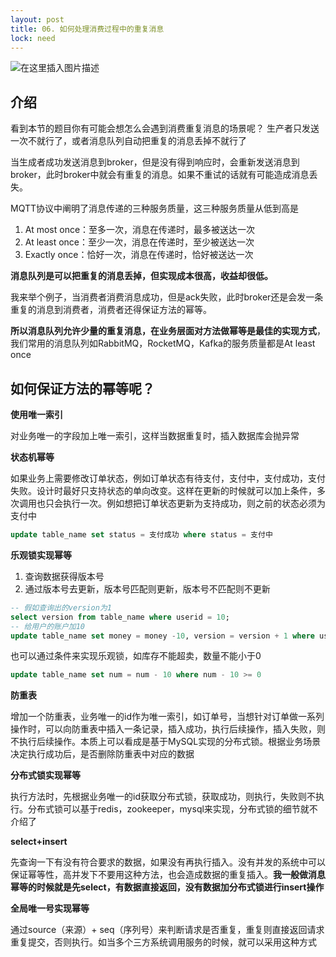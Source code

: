 ```yaml
---
layout: post
title: 06. 如何处理消费过程中的重复消息
lock: need
---
```


![在这里插入图片描述](https://img-blog.csdnimg.cn/20201008185516687.jpg?)
## 介绍
看到本节的题目你有可能会想怎么会遇到消费重复消息的场景呢？
生产者只发送一次不就行了，或者消息队列自动把重复的消息丢掉不就行了

当生成者成功发送消息到broker，但是没有得到响应时，会重新发送消息到broker，此时broker中就会有重复的消息。如果不重试的话就有可能造成消息丢失。

MQTT协议中阐明了消息传递的三种服务质量，这三种服务质量从低到高是

1. At most once：至多一次，消息在传递时，最多被送达一次
2. At least once：至少一次，消息在传递时，至少被送达一次
3. Exactly once：恰好一次，消息在传递时，恰好被送达一次


**消息队列是可以把重复的消息丢掉，但实现成本很高，收益却很低。**

我来举个例子，当消费者消费消息成功，但是ack失败，此时broker还是会发一条重复的消息到消费者，消费者还得保证方法的幂等。

**所以消息队列允许少量的重复消息，在业务层面对方法做幂等是最佳的实现方式**，我们常用的消息队列如RabbitMQ，RocketMQ，Kafka的服务质量都是At least once

## 如何保证方法的幂等呢？
**使用唯一索引**

对业务唯一的字段加上唯一索引，这样当数据重复时，插入数据库会抛异常

**状态机幂等**

如果业务上需要修改订单状态，例如订单状态有待支付，支付中，支付成功，支付失败。设计时最好只支持状态的单向改变。这样在更新的时候就可以加上条件，多次调用也只会执行一次。例如想把订单状态更新为支持成功，则之前的状态必须为支付中

```sql
update table_name set status = 支付成功 where status = 支付中
```

**乐观锁实现幂等**

1. 查询数据获得版本号
2. 通过版本号去更新，版本号匹配则更新，版本号不匹配则不更新

```sql
-- 假如查询出的version为1
select version from table_name where userid = 10;
-- 给用户的账户加10
update table_name set money = money -10, version = version + 1 where userid = 10 and version = 1
```
也可以通过条件来实现乐观锁，如库存不能超卖，数量不能小于0

```sql
update table_name set num = num - 10 where num - 10 >= 0
```

**防重表**

增加一个防重表，业务唯一的id作为唯一索引，如订单号，当想针对订单做一系列操作时，可以向防重表中插入一条记录，插入成功，执行后续操作，插入失败，则不执行后续操作。本质上可以看成是基于MySQL实现的分布式锁。根据业务场景决定执行成功后，是否删除防重表中对应的数据

**分布式锁实现幂等**

执行方法时，先根据业务唯一的id获取分布式锁，获取成功，则执行，失败则不执行。分布式锁可以基于redis，zookeeper，mysql来实现，分布式锁的细节就不介绍了

**select+insert**

先查询一下有没有符合要求的数据，如果没有再执行插入。没有并发的系统中可以保证幂等性，高并发下不要用这种方法，也会造成数据的重复插入。**我一般做消息幂等的时候就是先select，有数据直接返回，没有数据加分布式锁进行insert操作**

**全局唯一号实现幂等**

通过source（来源）+ seq（序列号）来判断请求是否重复，重复则直接返回请求重复提交，否则执行。如当多个三方系统调用服务的时候，就可以采用这种方式
